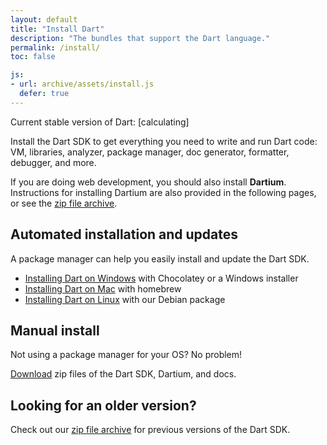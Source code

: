 ```yaml
---
layout: default
title: "Install Dart"
description: "The bundles that support the Dart language."
permalink: /install/
toc: false

js:
- url: archive/assets/install.js
  defer: true
---
```


<p>Current stable version of Dart:
<span class="editor-build-rev-stable">[calculating]</span></p>

Install the Dart SDK to get everything you need to write and run Dart code:
VM, libraries, analyzer, package manager, doc generator,
formatter, debugger, and more.

If you are doing web development, you should also install **Dartium**.
Instructions for installing Dartium are also provided in the following pages,
or see the [zip file archive](/install/archive/).

## Automated installation and updates

A package manager can help you easily install and update the Dart SDK.

* [Installing Dart on Windows](windows) with Chocolatey or a
  Windows installer
* [Installing Dart on Mac](mac) with homebrew
* [Installing Dart on Linux](linux) with our Debian package

## Manual install

Not using a package manager for your OS? No problem!

[Download](archive/)
zip files of the Dart SDK, Dartium, and docs.

## Looking for an older version?

Check out our [zip file archive](archive/) for
previous versions of the Dart SDK.
